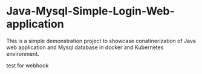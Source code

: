# Java-Mysql-Simple-Login-Web-application

This is a simple demonstration project to showcase conatinerization of Java web application and Mysql database in docker and Kubernetes environment.


test for webhook
